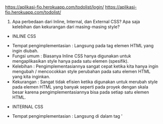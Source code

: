 https://aplikasi-fio.herokuapp.com/todolist/login/ 
https://aplikasi-fio.herokuapp.com/todolist/ 

1.  Apa perbedaan dari Inline, Internal, dan External CSS? Apa saja kelebihan dan kekurangan dari masing-masing style?
- INLINE CSS
* Tempat pengimplementasian : Langsung pada tag elemen HTML yang ingin diubah. 
* Fungsi umum : Biasanya Inline CSS hanya digunakan untuk mengaplikasikan style hanya pada satu elemen (spesifik).
* Kelebihan : Pengimplementasiannya sangat cepat ketika kita hanya ingin mengubah / mencocokkan style perubahan pada satu elemen HTML yang kita inginkan. 
* Kekurangan : Sangat tidak efisien ketika digunakan untuk merubah style pada elemen HTML yang banyak seperti pada proyek dengan skala besar karena pengimplementasiannya bisa pada setiap satu elemen HTML.

- INTERNAL CSS
* Tempat pengimplementasian : Langsung di dalam tag '<style>' pada file CSS yang sama dengan file HTML (pada file HTML).
* Fungsi umum : Menciptakan interface pada sebuah halaman web yang unik, dimana interface tersebut tidak diimplementasikan di halaman website kita yang lain .
* Kelebihan : Cocok digunakan untuk membuat tampilan yang berbeda dari halaman lain. Lalu, HTML dan CSSnya berlokasi pada file yang sama, sehingga kita tidak perlu mengunggah beberapa file. Tak hanya itu, ID serta Class pada internal CSS dapat digunakan oleh internal stylesheet.
* Kekurangan : Sangat tidak efektif dan efisien saat kita ingin membuat website dengan banyak halaman yang menggunakan style CSS sama (menggunakan style CSS yang sama pada file-file HTML lain). Lalu, penggunaan internal CSS juga mengakibatkkan performa website kita cenderung lambat.

- EXTERNAL CSS
* Tempat pengimplementasian : Pada file CSS yang terpisah/berbeda dengan file HTML. File tersebut merupakan file khusus dengan ekstensi ".css".
* Fungsi umum : Mengaplikasikan CSS pada banyak halaman website sekaligus.
* Kelebihan : Sangat efektif untuk digunakan dalam mengatur CSS pada proyek besar yang tiap halamannya ingin mengimplementasikan CSS yang identik. Lalu, durasi loading pengaksesan website kita juga lebih singkat.
* Kekurangan : Koneksi internet user yang lambat dapat menyebabkan file CSS mengalami kegagalan pemanggilan oleh file HTML. Hal ini menyebabkan tampilan halaman website kita yang banyak mengimplementasikan file CSS tersebut menjadi berantakan.

2. Jelaskan tag HTML5 yang kamu ketahui.
- <!DOCTYPE html> = Berperan dalam pendeklarasian / pendefinisian untuk melakukan identifikasi mengenai jenis dokumen HTML yang kita gunakan.
- <html>..</html> = Berperan dalam melakukan root, dimana seluruh tag pada tag <HTML> adalah gambaran dokumen HTML atau bisa disebut juga sebagai tag pembuka dalam pembuatan dokumen html. 
- <title>..</title> = Berfungsi untuk pembuatan judul pada halaman web, biasanya tulisannya akan tampil dengan font berukuran besar.
- <head>..</head> = Berfungsi sebagai meta information mengenai dokumen. Pada tag ini, kita dapat menambahkan tag yang berisi informasi penulis, informasi key word dari dokumen, dan lainnya.
- <body>..</body> = Sebagai tempat pembuatan/pendefinisian konten-konten website dengan HTML.

3. Jelaskan tipe-tipe CSS selector yang kamu ketahui.
- Selektor tag, berperan dalam melakukan pemilihan elemen. Contohnya:
p {
    color: greem;
}

- Selektor class, berperan dalam melakukan pemilihan elemen sesuai dengan nama class yang diberikan. Ciri khasnya adalah tanda titik pada bagian depan selektor class. Contoh:
.blue {
    color: grey;
    background: blue;
    padding: 15px;
}

- Selektor ID, selektor ini bersifat unik karena hanya dapat digunakan hanya oleh sebuah elemen. Ciri khas dari selektor ID adalah penggunaan '#' pada bagian depan selektor ID.  Contoh:
#header {
    background: teal;
    color: blue;
    height: 150px;
    padding: 75px;
}

- Selektor Atribut, selektor ini melakukan pemilihan elemen sesuai dengan atribut. Contoh:
input[type=text] {
    background: none;
    color: blue;
    padding: 50px;
    border: 2px solid blue;
}

- Selektor Universal, selektor ini berperan dalam penyeleksian seluruh elemen yang berada pada scope yang didefinisikan. Contoh:
* {
    border: 2px solid blue;
}
Dari kode tersebut didapatkan bahwa seluruh elemennya akan mempunyai garis 'solid' berukuran 2 px yang warnanya adalah biru.

- Selektor pseudo, selektor ini berperan dalam pemilihan elemen semu, yaitu pada state di elemen. Contohnya saat melakukan click atau hover.
hover {
    ...
}

4. Jelaskan bagaimana cara kamu mengimplementasikan checklist di atas.
Terdapat beberapa langkah yang saya lakukan dalam mengimplementasikan checklist di atas.
- Saya meletakkan link rel, href, dan script src pada base.html
- Lalu, saya membuat Navbar dengan warna hijau yang cukup tua, lalu dikombinasikan dengan warna hijau muda dari background website. Untuk menentukan kombinasi warna yang cocok, saya menggunakan colour palette pada website https://colorhunt.co/palette/fcf8e894b49fecb390df7861 . Semua hal tersebut saya implementasikan pada create_task.html , login.html , register.html , todolist.html
- Kemudian, saya mulai memindahkan beberapa elemen dan tabel ke tengah. Lalu, table tersebut saya isi dengan data dummy karena program saya tidak dapat memunculkan data yang diinput user. Kemudian saya menambahkan margin-bottom sebesar 20 px pada table tersebut agar tidak terlalu dekat dengan cards.
- Lalu, saya mengimplementasikan cards pada todolist.html yang berisikan data-data dummy.
- Kemudian, saya menambahkan emoticon pada beberapa halaman html yang referensinya saya ambil pada website berikut https://www.w3schools.com/charsets/ref_emoji.asp
- Setelah tampilan dari seluruh halaman HTML telah sesuai dengan tampilan yang saya inginkan, saya memastikan kembali bahwa websitenya sudah responsif dengan mengecilkan tampilan search engine yang saya gunakan melalui metode minimize dan split screen.
- Setelah itu, saya melakukan push dan deploy aplikasi.

Referensi :
https://www.niagahoster.co.id/blog/perbedaan-internal-external-dan-inline-css/
https://www.petanikode.com/css-dalam-html/ 
https://codepolitan.com/blog/pengenalan-html5-belajar-html 
https://www.petanikode.com/css-selektor/ 










